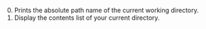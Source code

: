 0. Prints the absolute path name of the current working directory.
1. Display the contents list of your current directory. 

